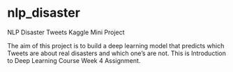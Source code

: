 # nlp_disaster
NLP Disaster Tweets Kaggle Mini Project

The aim of this project is to build a deep learning model that predicts which Tweets are about real disasters and which one’s are not. This is Introduction to Deep Learning Course Week 4 Assignment.

